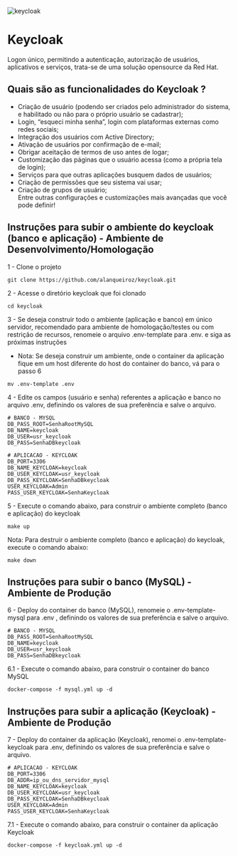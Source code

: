 ![keycloak](https://s3.amazonaws.com/public.techroute.com.br/imagens/logo-keycloak.png)

# Keycloak
Logon único, permitindo a autenticação, autorização de usuários, aplicativos e serviços, trata-se de uma solução opensource da Red Hat.

## Quais são as funcionalidades do Keycloak ?

* Criação de usuário (podendo ser criados pelo administrador do sistema, e habilitado ou não para o próprio usuário se cadastrar);<br>
* Login, “esqueci minha senha”, login com plataformas externas como redes sociais;<br>
* Integração dos usuários com Active Directory;<br>
* Ativação de usuários por confirmação de e-mail;<br>
* Obrigar aceitação de termos de uso antes de logar;<br>
* Customização das páginas que o usuário acessa (como a própria tela de login);<br>
* Serviços para que outras aplicações busquem dados de usuários;<br>
* Criação de permissões que seu sistema vai usar;<br>
* Criação de grupos de usuário;<br>
Entre outras configurações e customizações mais avançadas que você pode definir!<br>

## Instruções para subir o ambiente do keycloak (banco e aplicação) - Ambiente de Desenvolvimento/Homologação

1 - Clone o projeto<br>
```shell
git clone https://github.com/alanqueiroz/keycloak.git
```
2 - Acesse o diretório keycloak que foi clonado<br>
```shell
cd keycloak
```
3 - Se deseja construir todo o ambiente (aplicação e banco) em único servidor, recomendado para ambiente de homologação/testes ou com restrição de recursos, renomeie o arquivo .env-template para .env. e siga as próximas instruções<br>

- Nota: Se deseja construir um ambiente, onde o container da aplicação fique em um host diferente do host do container do banco, vá para o passo 6

```shell
mv .env-template .env
```
4 - Edite os campos (usuário e senha) referentes a aplicação e banco no arquivo .env, definindo os valores de sua preferência e salve o arquivo.<br>
```shell
# BANCO - MYSQL
DB_PASS_ROOT=SenhaRootMySQL
DB_NAME=keycloak
DB_USER=usr_keycloak
DB_PASS=SenhaDBkeycloak

# APLICACAO - KEYCLOAK
DB_PORT=3306
DB_NAME_KEYCLOAK=keycloak
DB_USER_KEYCLOAK=usr_keycloak
DB_PASS_KEYCLOAK=SenhaDBkeycloak
USER_KEYCLOAK=Admin
PASS_USER_KEYCLOAK=SenhaKeycloak
```
5 - Execute o comando abaixo, para construir o ambiente completo (banco e aplicação) do keycloak<br>
```shell
make up
```
Nota: Para destruir o ambiente completo (banco e aplicação) do keycloak, execute o comando abaixo:
```shell
make down
```
## Instruções para subir o banco (MySQL) - Ambiente de Produção
6 - Deploy do container do banco (MySQL), renomeie o .env-template-mysql para .env , definindo os valores de sua preferência e salve o arquivo.<br>
```shell
# BANCO - MYSQL
DB_PASS_ROOT=SenhaRootMySQL
DB_NAME=keycloak
DB_USER=usr_keycloak
DB_PASS=SenhaDBkeycloak
```
6.1 - Execute o comando abaixo, para construir o container do banco MySQL
```shell
docker-compose -f mysql.yml up -d
```
## Instruções para subir a aplicação (Keycloak) - Ambiente de Produção
7 - Deploy do container da aplicação (Keycloak), renomei o .env-template-keycloak para .env, definindo os valores de sua preferência e salve o arquivo.
```shell
# APLICACAO - KEYCLOAK
DB_PORT=3306
DB_ADDR=ip_ou_dns_servidor_mysql
DB_NAME_KEYCLOAK=keycloak
DB_USER_KEYCLOAK=usr_keycloak
DB_PASS_KEYCLOAK=SenhaDBkeycloak
USER_KEYCLOAK=Admin
PASS_USER_KEYCLOAK=SenhaKeycloak
```
7.1 - Execute o comando abaixo, para construir o container da aplicação Keycloak
```shell
docker-compose -f keycloak.yml up -d
```

